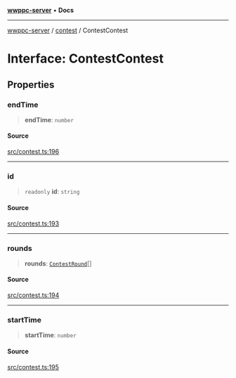[**wwppc-server**](../../README.md) • **Docs**

***

[wwppc-server](../../modules.md) / [contest](../README.md) / ContestContest

# Interface: ContestContest

## Properties

### endTime

> **endTime**: `number`

#### Source

[src/contest.ts:196](https://github.com/WWPPC/WWPPC-server/blob/d36edcf5b3e9dc61bf375adab6f0ce8e98344d21/src/contest.ts#L196)

***

### id

> `readonly` **id**: `string`

#### Source

[src/contest.ts:193](https://github.com/WWPPC/WWPPC-server/blob/d36edcf5b3e9dc61bf375adab6f0ce8e98344d21/src/contest.ts#L193)

***

### rounds

> **rounds**: [`ContestRound`](ContestRound.md)[]

#### Source

[src/contest.ts:194](https://github.com/WWPPC/WWPPC-server/blob/d36edcf5b3e9dc61bf375adab6f0ce8e98344d21/src/contest.ts#L194)

***

### startTime

> **startTime**: `number`

#### Source

[src/contest.ts:195](https://github.com/WWPPC/WWPPC-server/blob/d36edcf5b3e9dc61bf375adab6f0ce8e98344d21/src/contest.ts#L195)

